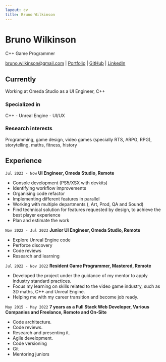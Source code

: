 ```yaml
---
layout: cv
title: Bruno Wilkinson
---
```

# Bruno Wilkinson
C++ Game Programmer

<div id="webaddress">
<a href="bruno.wilkinson@gmail.com">bruno.wilkinson@gmail.com</a>
| <a href="https://brunowilkinson.itch.io/">Portfolio</a>
| <a href="https://github.com/BrunoWilkinson">GitHub</a>
| <a href="https://www.linkedin.com/in/brunowilkinson/">LinkedIn</a>
</div>

## Currently

Working at Omeda Studio as a UI Engineer, C++

### Specialized in

C++ - Unreal Engine - UI/UX

### Research interests

Programming, game design, video games (specially RTS, ARPG, RPG), storytelling, maths, fitness, history

## Experience

`Jul 2023 - Now`
**UI Engineer, Omeda Studio, Remote**

- Console development (PS5/XSX with devkits)
- Identifying workflow improvements
- Organising code refactor
- Implementing different features in parallel
- Working with multiple departments (, Art, Prod, QA and Sound)
- Find technical solution for features requested by design, to achieve the best player experience
- Plan and estimate the work

`Nov 2022 - Jul 2023`
**Junior UI Engineer, Omeda Studio, Remote**

- Explore Unreal Engine code
- Perforce discovery
- Code reviews
- Research and learning

`Jul 2022 - Nov 2022`
**Resident Game Programmer, Mastered, Remote**

- Developed the project under the guidance of my mentor to apply industry standard practices.
- Focus my learning on skills related to the video game industry, such as 3D maths, C++ and Unreal Engine.
- Helping me with my career transition and become job ready.

`May 2015 - May 2022`
**7 years as a Full Stack Web Developer, Various Companies and Freelance, Remote and On-Site**

- Code architecture.
- Code reviews.
- Research and presenting it.
- Agile development.
- Code versioning
- Git
- Mentoring juniors

<!-- ### Footer

Last updated: Jan 2025 -->
